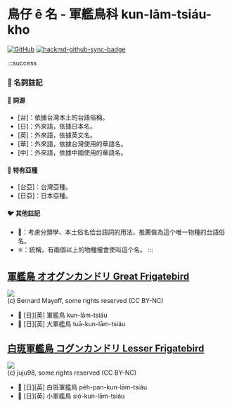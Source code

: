 # 鳥仔 ê 名 - 軍艦鳥科 kun-lām-tsiáu-kho

[![GitHub](https://img.shields.io/badge/GitHub-black?logo=github)](https://github.com/siansiansu/tsiau-a-e-mia)
[![hackmd-github-sync-badge](https://hackmd.io/Lj2teDOETqOVwUHeBv50aw/badge)](https://hackmd.io/Lj2teDOETqOVwUHeBv50aw)

:::success
### 📖 名詞註記

#### 📎 詞源

- [台]：依據台灣本土的台語俗稱。
- [日]：外來語，依據日本名。
- [英]：外來語，依據英文名。
- [華]：外來語，依據台灣使用的華語名。
- [中]：外來語，依據中國使用的華語名。

#### 🎏 特有亞種

- [台亞]：台灣亞種。
- [日亞]：日本亞種。

#### 🐦 其他註記

- 🎯：考慮分類學、本土俗名佮台語詞的用法，推薦做為這个唯一物種的台語俗名。
- ✳️：統稱，有兩個以上的物種攏會使叫這个名。
:::

## [軍艦鳥 オオグンカンドリ Great Frigatebird](https://ebird.org/species/grefri)

![](https://inaturalist-open-data.s3.amazonaws.com/photos/111687382/medium.jpg)
<br/>
(c) Bernard Mayoff, some rights reserved (CC BY-NC)

- 🎯 [日][英] 軍艦鳥 kun-lām-tsiáu
- 🎯 [日][英] 大軍艦鳥 tuā-kun-lām-tsiáu

## [白斑軍艦鳥 コグンカンドリ Lesser Frigatebird](https://ebird.org/species/lesfri)

![](https://inaturalist-open-data.s3.amazonaws.com/photos/258323439/medium.jpg)
<br/>
(c) juju98, some rights reserved (CC BY-NC)

- 🎯 [日][英] 白斑軍艦鳥 pe̍h-pan-kun-lām-tsiáu
- 🎯 [日][英] 小軍艦鳥 sió-kun-lām-tsiáu
